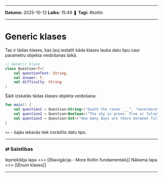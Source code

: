 ___

**Datums:** 2025-10-12
**Laiks:** 15:49
❚ **Tagi:** #kotlin 

---
# Generic klases

Tas ir tādas klases, kas ļauj iestatīt kāda klases lauka datu tipu caur parametru objekta veidošanas laikā.

```kotlin
// Generic klase
class Question<T>(
    val questionText: String,
    val answer: T,
    val difficulty: String
)
```

Šādi izskatās tādas klases objekta veidošana:

```kotlin
fun main() {
    val question1 = Question<String>("Quoth the raven ___", "nevermore", "medium")
    val question2 = Question<Boolean>("The sky is green. True or false", false, "easy")
    val question3 = Question<Int>("How many days are there between full moons?", 28, "hard")
}
```

`<>` - šajās iekavās tiek norādīts datu tips.

---
### ⇄ Saistības

Iepriekšēja lapa >>> [[Navigācija - More Kotlin fundamentals]]
Nākama lapa >>> [[Enum klases]]

---